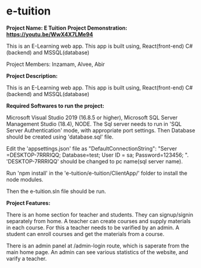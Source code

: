 # e-tuition

**Project Name: E Tuition**
**Project Demonstration: https://youtu.be/WwX4X7LMe94**

This is an E-Learning web app. This app is built using, React(front-end) C#(backend) and MSSQL(database)

Project Members: Inzamam, Alvee, Abir

**Project Description:**

This is an E-Learning web app.
This app is built using,
React(front-end) C#(backend) and MSSQL(database)

**Required Softwares to run the project:**

Microsoft Visual Studio 2019 (16.8.5 or higher), Microsoft SQL Server Management Studio (18.4), NODE.
The Sql server needs to run in 'SQL Server Authentication' mode,
with appropriate port settings.
Then Database should be created using 'database.sql' file.

Edit the 'appsettings.json' file as
"DefaultConnectionString": "Server =DESKTOP-7RRRIQQ; Database=test; User ID = sa; Password=123456; ".
'DESKTOP-7RRRIQQ' should be changed to pc name(sql server name).

Run 'npm install' in the 'e-tuition/e-tuition/ClientApp/' folder
to install the node modules.

Then the e-tuition.sln file should be run.

**Project Features:**

There is an home section for teacher and students.
They can signup/signin separately from home.
A teacher can create courses and supply materials in each course.
For this a teacher needs to be varified by an admin.
A student can enroll courses and get the materials from a course.

There is an admin panel at /admin-login route,
which is saperate from the main home page.
An admin can see various statistics of the website,
and varify a teacher.
